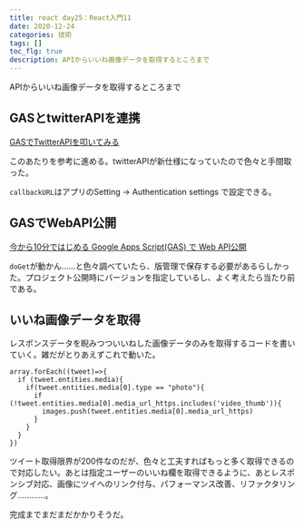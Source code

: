 ```yaml
---
title: react day25：React入門11
date: 2020-12-24
categories: 技術
tags: []
toc_flg: true
description: APIからいいね画像データを取得するところまで
---
```


APIからいいね画像データを取得するところまで

## GASとtwitterAPIを連携

[GASでTwitterAPIを叩いてみる](https://tech-cci.io/archives/4228)



このあたりを参考に進める。twitterAPIが新仕様になっていたので色々と手間取った。

`callbackURL`はアプリのSetting -> Authentication settings で設定できる。

## GASでWebAPI公開

[今から10分ではじめる Google Apps Script(GAS) で Web API公開](https://qiita.com/riversun/items/c924cfe70e16ee3fe3ba)

`doGet`が動かん......と色々調べていたら、版管理で保存する必要があるらしかった。プロジェクト公開時にバージョンを指定しているし、よく考えたら当たり前である。

## いいね画像データを取得

レスポンスデータを睨みつついいねした画像データのみを取得するコードを書いていく。雑だがとりあえずこれで動いた。

~~~ts{}[getiine.gs]
array.forEach((tweet)=>{    
  if (tweet.entities.media){
    if(tweet.entities.media[0].type == "photo"){
      if (!tweet.entities.media[0].media_url_https.includes('video_thumb')){
        images.push(tweet.entities.media[0].media_url_https)
      }
    }
  }
})
~~~

ツイート取得限界が200件なのだが、色々と工夫すればもっと多く取得できるので対応したい。あとは指定ユーザーのいいね欄を取得できるように、あとレスポンシブ対応、画像にツイへのリンク付与、パフォーマンス改善、リファクタリング............。

完成までまだまだかかりそうだ。
